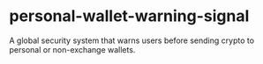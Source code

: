 # personal-wallet-warning-signal
A global security system that warns users before sending crypto to personal or non-exchange wallets.
